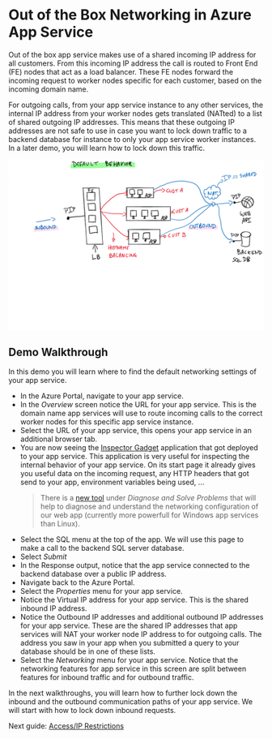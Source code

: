 # Out of the Box Networking in Azure App Service

Out of the box app service makes use of a shared incoming IP address for all customers. From this incoming IP address the call is routed to Front End (FE) nodes that act as a load balancer. These FE nodes forward the incoming request to worker nodes specific for each customer, based on the incoming domain name.

For outgoing calls, from your app service instance to any other services, the internal IP address from your worker nodes gets translated (NATted) to a list of shared outgoing IP addresses. This means that these outgoing IP addresses are not safe to use in case you want to lock down traffic to a backend database for instance to only your app service worker instances. In a later demo, you will learn how to lock down this traffic.

![out of the box networking in app service](../media/default%20behavior.svg)

## Demo Walkthrough

In this demo you will learn where to find the default networking settings of your app service.

- In the Azure Portal, navigate to your app service.
- In the _Overview_ screen notice the URL for your app service. This is the domain name app services will use to route incoming calls to the correct worker nodes for this specific app service instance.
- Select the URL of your app service, this opens your app service in an additional browser tab.
- You are now seeing the [Inspector Gadget](https://github.com/jelledruyts/inspectorgadget) application that got deployed to your app service. This application is very useful for inspecting the internal behavior of your app service. On its start page it already gives you useful data on the incoming request, any HTTP headers that got send to your app, environment variables being used, ...
    > There is a [new tool](https://azure.github.io/AppService/2021/04/13/Network-and-Connectivity-Troubleshooting-Tool.html) under *Diagnose and Solve Problems* that will help to diagnose and understand the networking configuration of our web app (currently more powerfull for Windows app services than Linux). 
- Select the SQL menu at the top of the app. We will use this page to make a call to the backend SQL server database.
- Select _Submit_
- In the Response output, notice that the app service connected to the backend database over a public IP address.  
- Navigate back to the Azure Portal.
- Select the _Properties_ menu for your app service.
- Notice the Virtual IP address for your app service. This is the shared inbound IP address.
- Notice the Outbound IP addresses and additional outbound IP addresses for your app service. These are the shared IP addresses that app services will NAT your worker node IP address to for outgoing calls. The address you saw in your app when you submitted a query to your database should be in one of these lists.
- Select the _Networking_ menu for your app service. Notice that the networking features for app service in this screen are split between features for inbound traffic and for outbound traffic.

In the next walkthroughs, you will learn how to further lock down the inbound and the outbound communication paths of your app service. We will start with how to lock down inbound requests.

Next guide: [Access/IP Restrictions](02_IPrestrictions.md)
